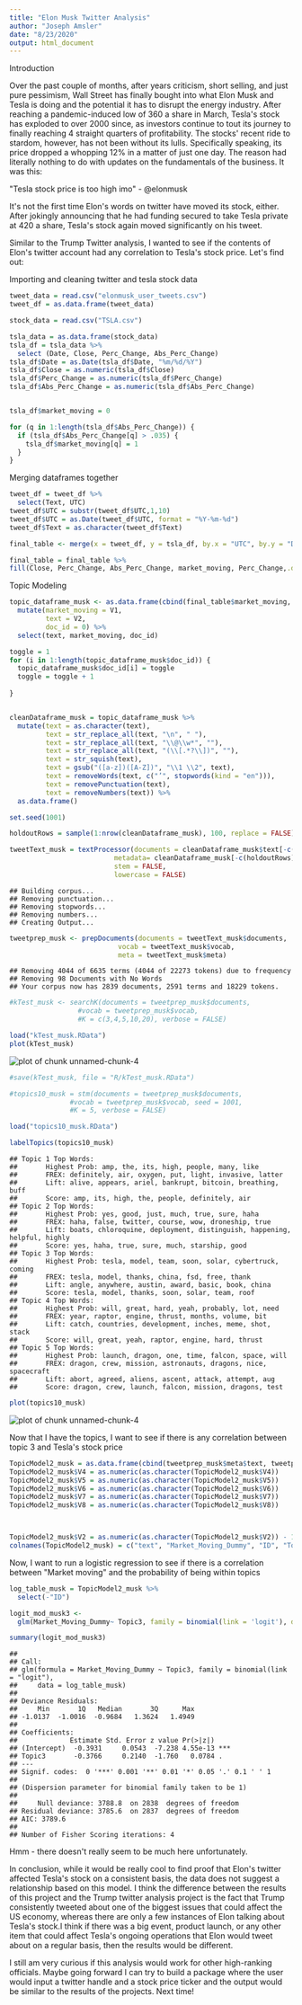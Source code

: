 ```yaml
---
title: "Elon Musk Twitter Analysis"
author: "Joseph Amsler"
date: "8/23/2020"
output: html_document
---
```




Introduction

Over the past couple of months, after years criticism, short selling, and just pure pessimism, Wall Street has finally bought into what Elon Musk and Tesla is doing and the potential it has to disrupt the energy industry. After reaching a pandemic-induced low of 360 a share in March, Tesla's stock has exploded to over 2000 since, as investors continue to tout its journey to finally reaching 4 straight quarters of profitability. The stocks' recent ride to stardom, however, has not been without its lulls. Specifically speaking, its price dropped a whopping 12% in a matter of just one day. The reason had literally nothing to do with updates on the fundamentals of the business. It was this:

"Tesla stock price is too high imo" - @elonmusk

It's not the first time Elon's words on twitter have moved its stock, either. After jokingly announcing that he had funding secured to take Tesla private at 420 a share, Tesla's stock again moved significantly on his tweet. 

Similar to the Trump Twitter analysis, I wanted to see if the contents of Elon's twitter account had any correlation to Tesla's stock price. Let's find out:


Importing and cleaning twitter and tesla stock data


```r
tweet_data = read.csv("elonmusk_user_tweets.csv")
tweet_df = as.data.frame(tweet_data)

stock_data = read.csv("TSLA.csv")

tsla_data = as.data.frame(stock_data)
tsla_df = tsla_data %>%
  select (Date, Close, Perc_Change, Abs_Perc_Change)
tsla_df$Date = as.Date(tsla_df$Date, "%m/%d/%Y")
tsla_df$Close = as.numeric(tsla_df$Close)
tsla_df$Perc_Change = as.numeric(tsla_df$Perc_Change)
tsla_df$Abs_Perc_Change = as.numeric(tsla_df$Abs_Perc_Change)


tsla_df$market_moving = 0

for (q in 1:length(tsla_df$Abs_Perc_Change)) {
  if (tsla_df$Abs_Perc_Change[q] > .035) {
    tsla_df$market_moving[q] = 1
  }
}
```



Merging dataframes together


```r
tweet_df = tweet_df %>%
  select(Text, UTC)
tweet_df$UTC = substr(tweet_df$UTC,1,10)
tweet_df$UTC = as.Date(tweet_df$UTC, format = "%Y-%m-%d")
tweet_df$Text = as.character(tweet_df$Text)

final_table <- merge(x = tweet_df, y = tsla_df, by.x = "UTC", by.y = "Date", all.x = TRUE)

final_table = final_table %>%
fill(Close, Perc_Change, Abs_Perc_Change, market_moving, Perc_Change,.direction = "down")
```

Topic Modeling

```r
topic_dataframe_musk <- as.data.frame(cbind(final_table$market_moving, final_table$Text))  %>%
  mutate(market_moving = V1,
         text = V2,
         doc_id = 0) %>%
  select(text, market_moving, doc_id)

toggle = 1
for (i in 1:length(topic_dataframe_musk$doc_id)) {
  topic_dataframe_musk$doc_id[i] = toggle
  toggle = toggle + 1
  
}


cleanDataframe_musk = topic_dataframe_musk %>%
  mutate(text = as.character(text), 
         text = str_replace_all(text, "\n", " "),
         text = str_replace_all(text, "\\@\\w*", ""),
         text = str_replace_all(text, "(\\[.*?\\])", ""),
         text = str_squish(text), 
         text = gsub("([a-z])([A-Z])", "\\1 \\2", text), 
         text = removeWords(text, c("’", stopwords(kind = "en"))), 
         text = removePunctuation(text), 
         text = removeNumbers(text)) %>%
  as.data.frame()

set.seed(1001)

holdoutRows = sample(1:nrow(cleanDataframe_musk), 100, replace = FALSE)

tweetText_musk = textProcessor(documents = cleanDataframe_musk$text[-c(holdoutRows)],
                          metadata= cleanDataframe_musk[-c(holdoutRows), ],
                          stem = FALSE,
                          lowercase = FALSE)
```

```
## Building corpus... 
## Removing punctuation... 
## Removing stopwords... 
## Removing numbers... 
## Creating Output...
```

```r
tweetprep_musk <- prepDocuments(documents = tweetText_musk$documents,
                           vocab = tweetText_musk$vocab,
                           meta = tweetText_musk$meta)
```

```
## Removing 4044 of 6635 terms (4044 of 22273 tokens) due to frequency 
## Removing 98 Documents with No Words 
## Your corpus now has 2839 documents, 2591 terms and 18229 tokens.
```

```r
#kTest_musk <- searchK(documents = tweetprep_musk$documents,
                 #vocab = tweetprep_musk$vocab,
                 #K = c(3,4,5,10,20), verbose = FALSE)

load("kTest_musk.RData")
plot(kTest_musk)
```

![plot of chunk unnamed-chunk-4](figure/unnamed-chunk-4-1.png)

```r
#save(kTest_musk, file = "R/kTest_musk.RData")

#topics10_musk = stm(documents = tweetprep_musk$documents,
               #vocab = tweetprep_musk$vocab, seed = 1001,
               #K = 5, verbose = FALSE)

load("topics10_musk.RData")

labelTopics(topics10_musk)
```

```
## Topic 1 Top Words:
##  	 Highest Prob: amp, the, its, high, people, many, like 
##  	 FREX: definitely, air, oxygen, put, light, invasive, latter 
##  	 Lift: alive, appears, ariel, bankrupt, bitcoin, breathing, buff 
##  	 Score: amp, its, high, the, people, definitely, air 
## Topic 2 Top Words:
##  	 Highest Prob: yes, good, just, much, true, sure, haha 
##  	 FREX: haha, false, twitter, course, wow, droneship, true 
##  	 Lift: boats, chloroquine, deployment, distinguish, happening, helpful, highly 
##  	 Score: yes, haha, true, sure, much, starship, good 
## Topic 3 Top Words:
##  	 Highest Prob: tesla, model, team, soon, solar, cybertruck, coming 
##  	 FREX: tesla, model, thanks, china, fsd, free, thank 
##  	 Lift: angle, anywhere, austin, award, basic, book, china 
##  	 Score: tesla, model, thanks, soon, solar, team, roof 
## Topic 4 Top Words:
##  	 Highest Prob: will, great, hard, yeah, probably, lot, need 
##  	 FREX: year, raptor, engine, thrust, months, volume, bit 
##  	 Lift: catch, countries, development, inches, meme, shot, stack 
##  	 Score: will, great, yeah, raptor, engine, hard, thrust 
## Topic 5 Top Words:
##  	 Highest Prob: launch, dragon, one, time, falcon, space, will 
##  	 FREX: dragon, crew, mission, astronauts, dragons, nice, spacecraft 
##  	 Lift: abort, agreed, aliens, ascent, attack, attempt, aug 
##  	 Score: dragon, crew, launch, falcon, mission, dragons, test
```

```r
plot(topics10_musk)
```

![plot of chunk unnamed-chunk-4](figure/unnamed-chunk-4-2.png)

Now that I have the topics, I want to see if there is any correlation between topic 3 and Tesla's stock price


```r
TopicModel2_musk = as.data.frame(cbind(tweetprep_musk$meta$text, tweetprep_musk$meta$market_moving,tweetprep_musk$meta$doc_id, topics10_musk$theta))
TopicModel2_musk$V4 = as.numeric(as.character(TopicModel2_musk$V4))
TopicModel2_musk$V5 = as.numeric(as.character(TopicModel2_musk$V5))
TopicModel2_musk$V6 = as.numeric(as.character(TopicModel2_musk$V6))
TopicModel2_musk$V7 = as.numeric(as.character(TopicModel2_musk$V7))
TopicModel2_musk$V8 = as.numeric(as.character(TopicModel2_musk$V8))



TopicModel2_musk$V2 = as.numeric(as.character(TopicModel2_musk$V2)) - 1 
colnames(TopicModel2_musk) = c("text", "Market_Moving_Dummy", "ID", "Topic1", "Topic2", "Topic3", "Topic4", "Topic5")
```


Now, I want to run a logistic regression to see if there is a correlation between "Market moving" and the probability of being within topics


```r
log_table_musk = TopicModel2_musk %>%
  select(-"ID")

logit_mod_musk3 <-
  glm(Market_Moving_Dummy~ Topic3, family = binomial(link = 'logit'), data = log_table_musk)

summary(logit_mod_musk3)
```

```
## 
## Call:
## glm(formula = Market_Moving_Dummy ~ Topic3, family = binomial(link = "logit"), 
##     data = log_table_musk)
## 
## Deviance Residuals: 
##     Min       1Q   Median       3Q      Max  
## -1.0137  -1.0016  -0.9684   1.3624   1.4949  
## 
## Coefficients:
##             Estimate Std. Error z value Pr(>|z|)    
## (Intercept)  -0.3931     0.0543  -7.238 4.55e-13 ***
## Topic3       -0.3766     0.2140  -1.760   0.0784 .  
## ---
## Signif. codes:  0 '***' 0.001 '**' 0.01 '*' 0.05 '.' 0.1 ' ' 1
## 
## (Dispersion parameter for binomial family taken to be 1)
## 
##     Null deviance: 3788.8  on 2838  degrees of freedom
## Residual deviance: 3785.6  on 2837  degrees of freedom
## AIC: 3789.6
## 
## Number of Fisher Scoring iterations: 4
```


Hmm - there doesn't really seem to be much here unfortunately.

In conclusion, while it would be really cool to find proof that Elon's twitter affected Tesla's stock on a consistent basis, the data does not suggest a relationship based on this model. I think the difference between the results of this project and the Trump twitter analysis project is the fact that Trump consistently tweeted about one of the biggest issues that could affect the US economy, whereas there are only a few instances of Elon talking about Tesla's stock.I think if there was a big event, product launch, or any other item that could affect Tesla's ongoing operations that Elon would tweet about on a regular basis, then the results would be different.

I still am very curious if this analysis would work for other high-ranking officials. Maybe going forward I can try to build a package where the user would input a twitter handle and a stock price ticker and the output would be similar to the results of the projects. Next time!


